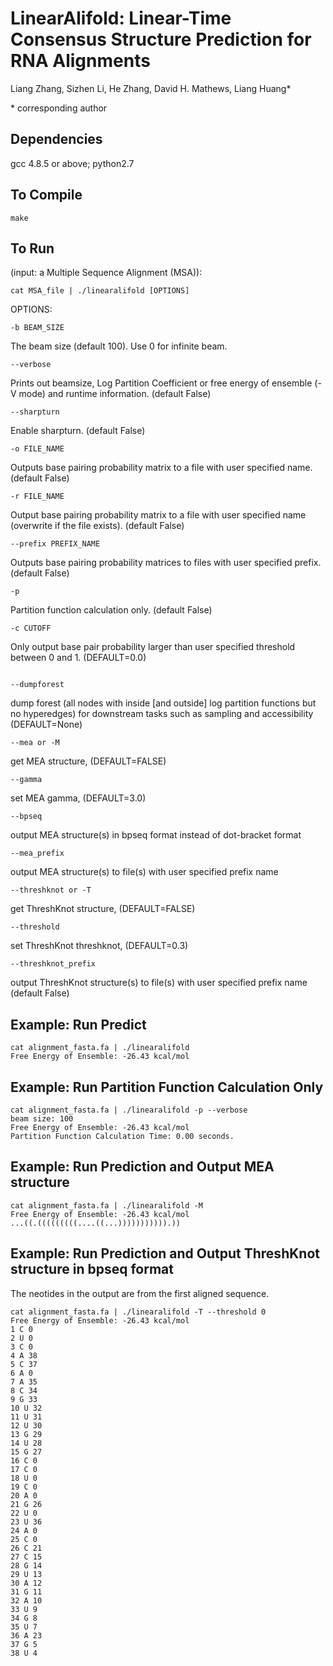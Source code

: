 
# LinearAlifold: Linear-Time Consensus Structure Prediction for RNA Alignments

Liang Zhang, Sizhen Li, He Zhang, David H. Mathews, Liang Huang*

\* corresponding author


## Dependencies
gcc 4.8.5 or above; 
python2.7

## To Compile
```
make
```

## To Run
(input: a Multiple Sequence Alignment (MSA)):
```
cat MSA_file | ./linearalifold [OPTIONS]
```

OPTIONS:
```
-b BEAM_SIZE
```
The beam size (default 100). Use 0 for infinite beam.
```
--verbose
```
Prints out beamsize, Log Partition Coefficient or free energy of ensemble (-V mode) and runtime information. (default False)
```
--sharpturn
```
Enable sharpturn. (default False)
```
-o FILE_NAME
```
Outputs base pairing probability matrix to a file with user specified name. (default False)
```
-r FILE_NAME
```
Output base pairing probability matrix to a file with user specified name (overwrite if the file exists). (default False)
```
--prefix PREFIX_NAME
```
Outputs base pairing probability matrices to files with user specified prefix. (default False)
```
-p
```
Partition function calculation only. (default False)
```
-c CUTOFF
```
Only output base pair probability larger than user specified threshold between 0 and 1. (DEFAULT=0.0)
```

--dumpforest
```
dump forest (all nodes with inside [and outside] log partition functions but no hyperedges) for downstream tasks such as sampling and accessibility (DEFAULT=None)

```
--mea or -M
```
get MEA structure, (DEFAULT=FALSE)

```
--gamma
```
set MEA gamma, (DEFAULT=3.0)

```
--bpseq
```
output MEA structure(s) in bpseq format instead of dot-bracket format

```
--mea_prefix
```
output MEA structure(s) to file(s) with user specified prefix name

```
--threshknot or -T
```
get ThreshKnot structure, (DEFAULT=FALSE)

```
--threshold
```
set ThreshKnot threshknot, (DEFAULT=0.3)

```
--threshknot_prefix
```
output ThreshKnot structure(s) to file(s) with user specified prefix name (default False)


## Example: Run Predict
```
cat alignment_fasta.fa | ./linearalifold
Free Energy of Ensemble: -26.43 kcal/mol
```

## Example: Run Partition Function Calculation Only
```
cat alignment_fasta.fa | ./linearalifold -p --verbose
beam size: 100
Free Energy of Ensemble: -26.43 kcal/mol
Partition Function Calculation Time: 0.00 seconds.
```

## Example: Run Prediction and Output MEA structure
```
cat alignment_fasta.fa | ./linearalifold -M
Free Energy of Ensemble: -26.43 kcal/mol
...((.(((((((((....((...))))))))))).))
```

## Example: Run Prediction and Output ThreshKnot structure in bpseq format
The neotides in the output are from the first aligned sequence.
```
cat alignment_fasta.fa | ./linearalifold -T --threshold 0
Free Energy of Ensemble: -26.43 kcal/mol
1 C 0
2 U 0
3 C 0
4 A 38
5 C 37
6 A 0
7 A 35
8 C 34
9 G 33
10 U 32
11 U 31
12 U 30
13 G 29
14 U 28
15 G 27
16 C 0
17 C 0
18 U 0
19 C 0
20 A 0
21 G 26
22 U 0
23 U 36
24 A 0
25 C 0
26 C 21
27 C 15
28 G 14
29 U 13
30 A 12
31 G 11
32 A 10
33 U 9
34 G 8
35 U 7
36 A 23
37 G 5
38 U 4
```
